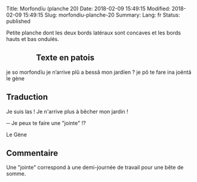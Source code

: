 Title: Morfondïu (planche 20)
Date: 2018-02-09 15:49:15
Modified: 2018-02-09 15:49:15
Slug: morfondiu-planche-20
Summary: 
Lang: fr
Status: published

Petite planche dont les deux bords latéraux sont concaves et les bords hauts et bas ondulés.

<figure class="image-block" style="float: left;">
  <img alt="" src="{static}/images/planche_20.png">
  <figcaption style="max-width: 363px"></figcaption>
</figure>

## Texte en patois
je so morfondïu je n’arrive plû a bessâ mon jardïen ? je pô te fare ina joëntâ      le gène

## Traduction
Je suis las ! Je n'arrive plus à bêcher mon jardin !

─   Je peux te faire une "jointe" !?

Le Gène

## Commentaire
Une "jointe" correspond à une demi-journée de travail pour une bête de somme.


